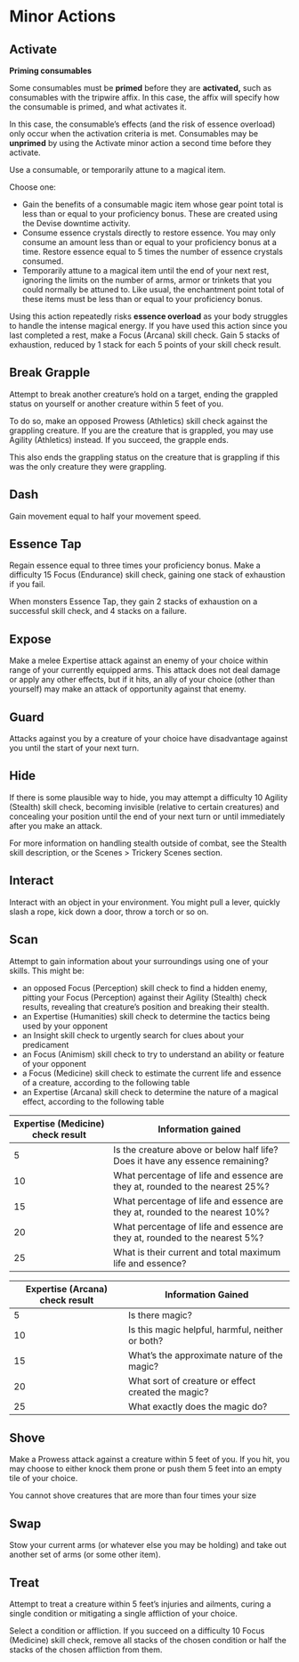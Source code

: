 # Minor Actions

## Activate

<div class="infobox">

**Priming consumables**

Some consumables must be **primed** before they are **activated,** such as consumables with the tripwire affix. In this case, the affix will specify how the consumable is primed, and what activates it.

In this case, the consumable’s effects (and the risk of essence overload) only occur when the activation criteria is met. Consumables may be **unprimed** by using the Activate minor action a second time before they activate.
</div>

Use a consumable, or temporarily attune to a magical item.

Choose one:
* Gain the benefits of a consumable magic item whose gear point total is less than or equal to your proficiency bonus. These are created using the Devise downtime activity.
* Consume essence crystals directly to restore essence. You may only consume an amount less than or equal to your proficiency bonus at a time. Restore essence equal to 5 times the number of essence crystals consumed.
* Temporarily attune to a magical item until the end of your next rest, ignoring the limits on the number of arms, armor or trinkets that you could normally be attuned to. Like usual, the enchantment point total of these items must be less than or equal to your proficiency bonus.

Using this action repeatedly risks **essence overload** as your body struggles to handle the intense magical energy. If you have used this action since you last completed a rest, make a Focus (Arcana) skill check. Gain 5 stacks of exhaustion, reduced by 1 stack for each 5 points of your skill check result.

## Break Grapple
Attempt to break another creature’s hold on a target, ending the grappled status on yourself or another creature within 5 feet of you. 

To do so, make an opposed Prowess (Athletics) skill check against the grappling creature. If you are the creature that is grappled, you may use Agility (Athletics) instead. If you succeed, the grapple ends.

This also ends the grappling status on the creature that is grappling if this was the only creature they were grappling.

## Dash
Gain movement equal to half your movement speed.

## Essence Tap
Regain essence equal to three times your proficiency bonus. Make a difficulty 15 Focus (Endurance) skill check, gaining one stack of exhaustion if you fail.

When monsters Essence Tap, they gain 2 stacks of exhaustion on a successful skill check, and 4 stacks on a failure.

## Expose
Make a melee Expertise attack against an enemy of your choice within range of your currently equipped arms. This attack does not deal damage or apply any other effects, but if it hits, an ally of your choice (other than yourself) may make an attack of opportunity against that enemy.

## Guard
Attacks against you by a creature of your choice have disadvantage against you until the start of your next turn.

## Hide
If there is some plausible way to hide, you may attempt a difficulty 10 Agility (Stealth) skill check, becoming invisible (relative to certain creatures) and concealing your position until the end of your next turn or until immediately after you make an attack.

For more information on handling stealth outside of combat, see the Stealth skill description, or the Scenes > Trickery Scenes section.

## Interact
Interact with an object in your environment. You might pull a lever, quickly slash a rope, kick down a door, throw a torch or so on.

## Scan
Attempt to gain information about your surroundings using one of your skills. This might be: 
* an opposed Focus (Perception) skill check to find a hidden enemy, pitting your Focus (Perception) against their Agility (Stealth) check results, revealing that creature’s position and breaking their stealth.
* an Expertise (Humanities) skill check to determine the tactics being used by your opponent
* an Insight skill check to urgently search for clues about your predicament
* an Focus (Animism) skill check to try to understand an ability or feature of your opponent
* a Focus (Medicine) skill check to estimate the current life and essence of a creature, according to the following table
* an Expertise (Arcana) skill check to determine the nature of a magical effect, according to the following table

Expertise (Medicine) check result | Information gained
-- | -- 
5 | Is the creature above or below half life? Does it have any essence remaining?
10 | What percentage of life and essence are they at, rounded to the nearest 25%?
15 | What percentage of life and essence are they at, rounded to the nearest 10%?
20 | What percentage of life and essence are they at, rounded to the nearest 5%?
25 | What is their current and total maximum life and essence?

Expertise (Arcana) check result | Information Gained
-- | -- 
5 | Is there magic?
10 | Is this magic helpful, harmful, neither or both?
15 | What’s the approximate nature of the magic?
20 | What sort of creature or effect created the magic?
25 | What exactly does the magic do?

## Shove
Make a Prowess attack against a creature within 5 feet of you. If you hit, you may choose to either knock them prone or push them 5 feet into an empty tile of your choice. 

You cannot shove creatures that are more than four times your size

## Swap
Stow your current arms (or whatever else you may be holding) and take out another set of arms (or some other item).

## Treat
Attempt to treat a creature within 5 feet’s injuries and ailments, curing a single condition or mitigating a single affliction of your choice.

Select a condition or affliction. If you succeed on a difficulty 10 Focus (Medicine) skill check, remove all stacks of the chosen condition or half the stacks of the chosen affliction from them.
